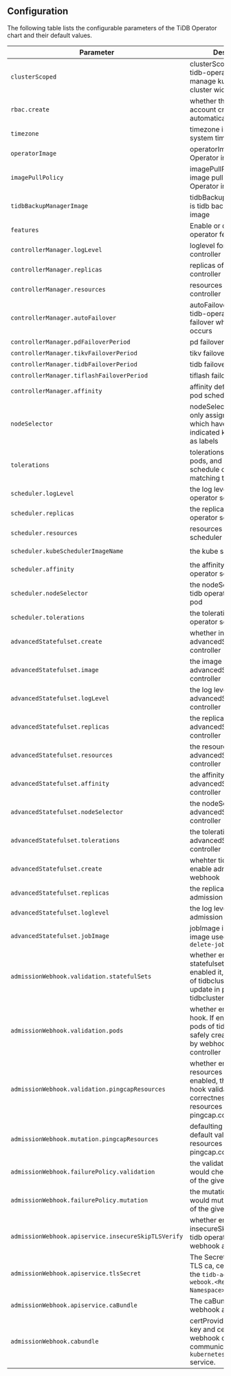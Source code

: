 ## Configuration

The following table lists the configurable parameters of the TiDB Operator chart and their default values.

| Parameter                                             | Description                                                                                                                                   | Default                               |
|-------------------------------------------------------|-----------------------------------------------------------------------------------------------------------------------------------------------|---------------------------------------|
| `clusterScoped`                                       | clusterScoped is whether tidb-operator should manage kubernetes cluster wide tidb clusters                                                    | `true`                                |
| `rbac.create`                                         | whether the service account created automatically                                                                                             | `true`                                |
| `timezone`                                            | timezone is the default system timzone                                                                                                        | `UTC`                                 |
| `operatorImage`                                       | operatorImage is TiDB Operator image                                                                                                          | `pingcap/tidb-operator:v1.1.6`        |
| `imagePullPolicy`                                     | imagePullPolicy is the image pull policy for TiDB Operator image                                                                              | `IfNotPresent`                        |
| `tidbBackupManagerImage`                              | tidbBackupManagerImage is tidb backup manager image                                                                                           | `pingcap/tidb-backup-manager:v1.1.6`  |
| `features`                                            | Enable or disable tidb-operator features:                                                                                                     | `[]`                                  |
| `controllerManager.logLevel`                          | loglevel for the operator controller                                                                                                          | `2`                                   |
| `controllerManager.replicas`                          | replicas of the operator controller                                                                                                           | `1`                                   |
| `controllerManager.resources`                         | resources for the operator controller                                                                                                         | Memory: `50Mi`, CPU: `80m`            |
| `controllerManager.autoFailover`                      | autoFailover is whether tidb-operator should auto failover when failure occurs                                                                | `true`                                |
| `controllerManager.pdFailoverPeriod`                  | pd failover period                                                                                                                            | `5m`                                  |
| `controllerManager.tikvFailoverPeriod`                | tikv failover period                                                                                                                          | `5m`                                  |
| `controllerManager.tidbFailoverPeriod`                | tidb failover period                                                                                                                          | `5m`                                  |
| `controllerManager.tiflashFailoverPeriod`             | tiflash failover period                                                                                                                       | `5m`                                  |
| `controllerManager.affinity`                          | affinity defines operator pod scheduling rules                                                                                                | `{}`                                  |
| `nodeSelector`                                        | nodeSelector ensure pods only assigning to nodes which have each of the indicated key-value pairs as labels                                   | `{}`                                  |
| `tolerations`                                         | tolerations are applied to pods, and allow pods to schedule onto nodes with matching taints                                                   | `[]`                                  |
| `scheduler.logLevel`                                  | the log level for the tidb operator scheduler                                                                                                 | `2`                                   |
| `scheduler.replicas`                                  | the replicas of the tidb operator scheduler                                                                                                   | `1`                                   |
| `scheduler.resources`                                 | resources for the operator scheduler                                                                                                          | Memory: `50Mi`, CPU: `80m`            |
| `scheduler.kubeSchedulerImageName`                    | the kube scheduler image                                                                                                                      | `k8s.gcr.io/kube-scheduler`           |
| `scheduler.affinity`                                  | the affinity for the tidb operator scheduler pod                                                                                              | `{}`                                  |
| `scheduler.nodeSelector`                              | the nodeSelector for the tidb operator scheduler pod                                                                                          | `{}`                                  |
| `scheduler.tolerations`                               | the tolerations for the tidb operator scheduler                                                                                               | `[]`                                  |
| `advancedStatefulset.create`                          | whether install advancedStatefulSet controller                                                                                                | `false`                               |
| `advancedStatefulset.image`                           | the image for the advancedStatefulSet controller                                                                                              | `pingcap/advanced-statefulset:v0.4.0` |
| `advancedStatefulset.logLevel`                        | the log level for the advancedStatefulSet controller                                                                                          | `2`                                   |
| `advancedStatefulset.replicas`                        | the replicas for the advancedStatefulSet controller                                                                                           | `1`                                   |
| `advancedStatefulset.resources`                       | the resources for the advancedStatefulSet controller                                                                                          | Memory: `50Mi`, CPU: `200m`           |
| `advancedStatefulset.affinity`                        | the affinity for the advancedStatefulSet controller                                                                                           | `{}`                                  |
| `advancedStatefulset.nodeSelector`                    | the nodeSelector for the advancedStatefulSet controller                                                                                       | `{}`                                  |
| `advancedStatefulset.tolerations`                     | the tolerations for the advancedStatefulSet controller                                                                                        | `[]`                                  |
| `advancedStatefulset.create`                          | whehter tidb operator enable admission webhook                                                                                                | `false`                               |
| `advancedStatefulset.replicas`                        | the replicas for the tidb admission webhook                                                                                                   | `1`                                   |
| `advancedStatefulset.loglevel`                        | the log level for the tidb admission webhook                                                                                                  | `4`                                   |
| `advancedStatefulset.jobImage`                        | jobImage is to indicate the image used in `pre-delete-job.yaml`                                                                               | `bitnami/kubectl:latest`              |
| `admissionWebhook.validation.statefulSets`            | whether enable statefulsets hook. If enabled it, the statefulsets of tidbcluseter would update in partition by tidbcluster's annotation       | `false`                               |
| `admissionWebhook.validation.pods`                    | whether enabled pods hook. If enabled it, the pods of tidbcluster would safely created or deleted by webhook instead of controller            | `true`                                |
| `admissionWebhook.validation.pingcapResources`        | whether enabled pingcap resources hook. If enabled, the validating hook validates the correctness of the resources under pingcap.com group.   | `false`                               |
| `admissionWebhook.mutation.pingcapResources`          | defaulting hook set default values for the the resources under pingcap.com group                                                              | `true`                                |
| `admissionWebhook.failurePolicy.validation`           | the validation webhook would check the request of the given resources.                                                                        | `Ignore`                              |
| `admissionWebhook.failurePolicy.mutation`             | the mutation webhook would mutate the request of the given resources.                                                                         | `Ignore`                              |
| ` admissionWebhook.apiservice.insecureSkipTLSVerify`  | whether enable insecureSkipTLSVerifyfor tidb operator admission webhook apiservice                                                            | `true`                                |
| `admissionWebhook.apiservice.tlsSecret`               | The Secret includes the TLS ca, cert and key for the `tidb-admission-webook.<Release Namespace>.svc` Service.                                 | `""`                                  |
| `admissionWebhook.apiservice.caBundle`                | The caBundle for the webhook apiservice                                                                                                       | `""`                                  |
| `admissionWebhook.cabundle`                           | certProvider indicate the key and cert for the webhook configuration to communicate with `kubernetes.default` service.                        | `""`                                  |


